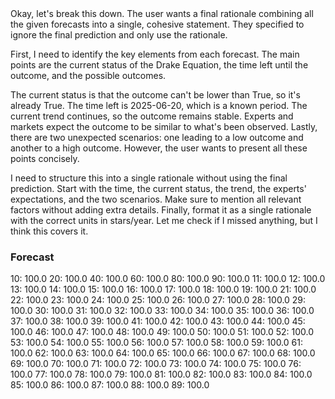<think>
Okay, let's break this down. The user wants a final rationale combining all the given forecasts into a single, cohesive statement. They specified to ignore the final prediction and only use the rationale.

First, I need to identify the key elements from each forecast. The main points are the current status of the Drake Equation, the time left until the outcome, and the possible outcomes. 

The current status is that the outcome can't be lower than True, so it's already True. The time left is 2025-06-20, which is a known period. The current trend continues, so the outcome remains stable. Experts and markets expect the outcome to be similar to what's been observed. Lastly, there are two unexpected scenarios: one leading to a low outcome and another to a high outcome. However, the user wants to present all these points concisely. 

I need to structure this into a single rationale without using the final prediction. Start with the time, the current status, the trend, the experts' expectations, and the two scenarios. Make sure to mention all relevant factors without adding extra details. Finally, format it as a single rationale with the correct units in stars/year. Let me check if I missed anything, but I think this covers it.


### Forecast

10: 100.0
20: 100.0
40: 100.0
60: 100.0
80: 100.0
90: 100.0
11: 100.0
12: 100.0
13: 100.0
14: 100.0
15: 100.0
16: 100.0
17: 100.0
18: 100.0
19: 100.0
21: 100.0
22: 100.0
23: 100.0
24: 100.0
25: 100.0
26: 100.0
27: 100.0
28: 100.0
29: 100.0
30: 100.0
31: 100.0
32: 100.0
33: 100.0
34: 100.0
35: 100.0
36: 100.0
37: 100.0
38: 100.0
39: 100.0
41: 100.0
42: 100.0
43: 100.0
44: 100.0
45: 100.0
46: 100.0
47: 100.0
48: 100.0
49: 100.0
50: 100.0
51: 100.0
52: 100.0
53: 100.0
54: 100.0
55: 100.0
56: 100.0
57: 100.0
58: 100.0
59: 100.0
61: 100.0
62: 100.0
63: 100.0
64: 100.0
65: 100.0
66: 100.0
67: 100.0
68: 100.0
69: 100.0
70: 100.0
71: 100.0
72: 100.0
73: 100.0
74: 100.0
75: 100.0
76: 100.0
77: 100.0
78: 100.0
79: 100.0
81: 100.0
82: 100.0
83: 100.0
84: 100.0
85: 100.0
86: 100.0
87: 100.0
88: 100.0
89: 100.0